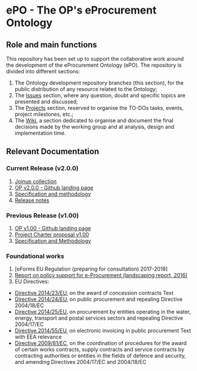 # ePO - The OP's eProcurement Ontology

## Role and main functions
This repository has been set up to support the collaborative work around the development of the  eProcurement Ontology (ePO). The repository is divided into different sections:

1. The Ontology development repository branches (this section), for the public distribution of any resource related to the Ontology;
2. The [Issues](https://github.com/eProcurement-everis/O3PO/issues) section, where any question, doubt and specific topics are presented and discussed;
3. The [Projects](https://github.com/eProcurement-everis/O3PO/projects) section, reserved to organise the TO-DOs tasks, events, project milestones, etc.;
4. The [Wiki](https://github.com/eProcurement-everis/O3PO/wiki), a section dedicated to organise and document the final decisions made by the working group and at analysis, design and implementation time.

## Relevant Documentation

### Current Release (v2.0.0)

1. [Joinup collection](https://joinup.ec.europa.eu/solution/eprocurement-ontology)
2. [OP v2.0.0 - Github landing page](https://github.com/eProcurement-everis/O3PO)
3. [Specification and methodology](https://eprocurement-everis.github.io/)
4. [Release notes](https://eprocurement-everis.github.io/release_notes.html)

### Previous Release (v1.00)

1. [OP v1.00 - Github landing page](https://github.com/eprocurementontology)
2. [Project Charter proposal v1.00](https://joinup.ec.europa.eu/document/d0202-project-charter-proposal-v100)
3. [Specification and Methodology](https://joinup.ec.europa.eu/sites/default/files/document/2017-08/d02.01_specification_of_the_process_and_methodology_v1.00.pdf)

### Foundational works
1. [eForms EU Regulation (preparing for consultation) 2017-2018]
2. [Report on policy support for e-Procurement (landscaping report, 2016)](https://joinup.ec.europa.eu/node/159724)
3. EU Directives:
* [Directive 2014/23/EU](http://eur-lex.europa.eu/legal-content/EN/TXT/?uri=uriserv:OJ.L_.2014.094.01.0001.01.ENG), on the award of concession contracts Text
* [Directive 2014/24/EU](http://eur-lex.europa.eu/legal-content/EN/TXT/?uri=CELEX%3A32014L0024), on public procurement and repealing Directive 2004/18/EC
* [Directive 2014/25/EU](http://eur-lex.europa.eu/legal-content/FR/TXT/?uri=OJ:JOL_2014_094_R_0243_01), on procurement by entities operating in the water, energy, transport and postal services sectors and repealing Directive 2004/17/EC
* [Directive 2014/55/EU](http://eur-lex.europa.eu/legal-content/EN/TXT/?uri=CELEX%3A32014L0055), on electronic invoicing in public procurement Text with EEA relevance
* [Directive 2009/81/EC](http://eur-lex.europa.eu/legal-content/EN/TXT/?uri=celex%3A32009L0081), on the coordination of procedures for the award of certain works contracts, supply contracts and service contracts by contracting authorities or entities in the fields of defence and security, and amending Directives 2004/17/EC and 2004/18/EC


